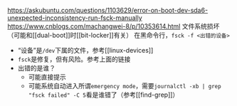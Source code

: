 https://askubuntu.com/questions/1103629/error-on-boot-dev-sda6-unexpected-inconsistency-run-fsck-manually
https://www.cnblogs.com/machangwei-8/p/10353614.html
文件系统损坏（可能和[[dual-boot]]时[[bit-locker]]有关）
在黑命令行，`fsck -f <出错的设备>`
- “设备”是`/dev`下属的文件，参考[[linux-devices]]
- `fsck`是修复，但有风险。参考上面的链接
- 出错的是谁？
  - 可能直接提示
  - 可能系统自动进入所谓`emergency mode`，需要`journalctl -xb | grep "fsck failed" -C 5`看是谁错了（参考[[find-grep]]）